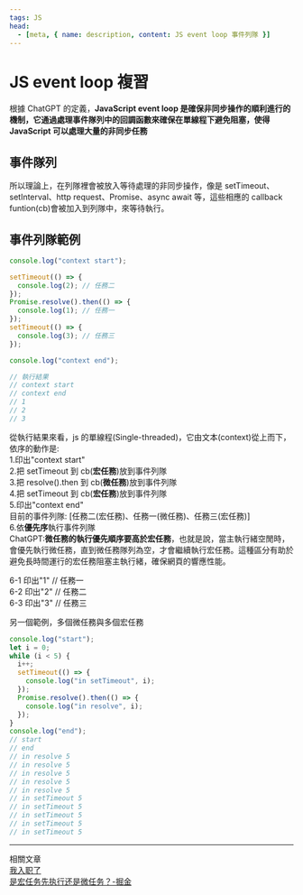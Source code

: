 ```yaml
---
tags: JS
head:
  - [meta, { name: description, content: JS event loop 事件列隊 }]
---
```


# JS event loop 複習

根據 ChatGPT 的定義，**JavaScript event loop 是確保非同步操作的順利進行的機制，它通過處理事件隊列中的回調函數來確保在單線程下避免阻塞，使得 JavaScript 可以處理大量的非同步任務**

## 事件隊列

所以理論上，在列隊裡會被放入等待處理的非同步操作，像是 setTimeout、setInterval、http request、Promise、async await 等，這些相應的 callback funtion(cb)會被加入到列隊中，來等待執行。

## 事件列隊範例

```javascript
console.log("context start");

setTimeout(() => {
  console.log(2); // 任務二
});
Promise.resolve().then(() => {
  console.log(1); // 任務一
});
setTimeout(() => {
  console.log(3); // 任務三
});

console.log("context end");

// 執行結果
// context start
// context end
// 1
// 2
// 3
```

從執行結果來看，js 的單線程(Single-threaded)，它由文本(context)從上而下，依序的動作是:  
1.印出"context start"  
2.把 setTimeout 到 cb(**宏任務**)放到事件列隊  
3.把 resolve().then 到 cb(**微任務**)放到事件列隊  
4.把 setTimeout 到 cb(**宏任務**)放到事件列隊  
5.印出"context end"  
目前的事件列隊: [任務二(宏任務)、任務一(微任務)、任務三(宏任務)]  
6.依**優先序**執行事件列隊  
ChatGPT:**微任務的執行優先順序要高於宏任務**，也就是說，當主執行緒空閒時，會優先執行微任務，直到微任務隊列為空，才會繼續執行宏任務。這種區分有助於避免長時間運行的宏任務阻塞主執行緒，確保網頁的響應性能。

6-1 印出"1" // 任務一  
6-2 印出"2" // 任務二  
6-3 印出"3" // 任務三

另一個範例，多個微任務與多個宏任務

```javascript
console.log("start");
let i = 0;
while (i < 5) {
  i++;
  setTimeout(() => {
    console.log("in setTimeout", i);
  });
  Promise.resolve().then(() => {
    console.log("in resolve", i);
  });
}
console.log("end");
// start
// end
// in resolve 5
// in resolve 5
// in resolve 5
// in resolve 5
// in resolve 5
// in setTimeout 5
// in setTimeout 5
// in setTimeout 5
// in setTimeout 5
// in setTimeout 5
```

---

相關文章  
[我入职了](https://juejin.cn/post/7258952063219384376)  
[是宏任务先执行还是微任务？-掘金](https://juejin.cn/post/7260059106764963897)
